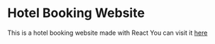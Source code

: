 
# Hotel Booking Website
This is a hotel booking website made with React
You can visit it [here](https://resortbookingwebsite.netlify.app/)
